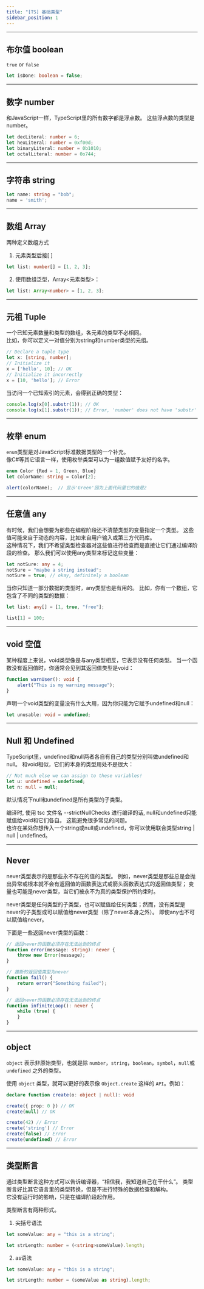 ```yaml
---
title: "[TS] 基础类型"
sidebar_position: 1
---
```


-----

## 布尔值 boolean 
`true` or `false`
```typescript
let isDone: boolean = false;
```

-----

## 数字 number
和JavaScript一样，TypeScript里的所有数字都是浮点数。 这些浮点数的类型是number。 
```typescript
let decLiteral: number = 6;
let hexLiteral: number = 0xf00d;
let binaryLiteral: number = 0b1010;
let octalLiteral: number = 0o744;
```
-----

## 字符串 string
```typescript
let name: string = "bob";
name = 'smith';
```

-----

## 数组 Array
两种定义数组方式  
1. 元素类型后接[ ]
```typescript
let list: number[] = [1, 2, 3];
```
2. 使用数组泛型，Array<元素类型>：
```typescript
let list: Array<number> = [1, 2, 3];
```
-----

## 元祖 Tuple
一个已知元素数量和类型的数组，各元素的类型不必相同。  
比如，你可以定义一对值分别为string和number类型的元组。
```typescript
// Declare a tuple type
let x: [string, number];
// Initialize it
x = ['hello', 10]; // OK
// Initialize it incorrectly
x = [10, 'hello']; // Error
```
当访问一个已知索引的元素，会得到正确的类型：
```typescript
console.log(x[0].substr(1)); // OK
console.log(x[1].substr(1)); // Error, 'number' does not have 'substr'
```

-----

## 枚举 enum
`enum`类型是对JavaScript标准数据类型的一个补充。  
像C#等其它语言一样，使用枚举类型可以为一组数值赋予友好的名字。
```typescript
enum Color {Red = 1, Green, Blue}
let colorName: string = Color[2];

alert(colorName);  // 显示'Green'因为上面代码里它的值是2
```

-----

## 任意值 any
有时候，我们会想要为那些在编程阶段还不清楚类型的变量指定一个类型。 这些值可能来自于动态的内容，比如来自用户输入或第三方代码库。   
这种情况下，我们不希望类型检查器对这些值进行检查而是直接让它们通过编译阶段的检查。 那么我们可以使用any类型来标记这些变量：
```typescript
let notSure: any = 4;
notSure = "maybe a string instead";
notSure = true; // okay, definitely a boolean
```
当你只知道一部分数据的类型时，any类型也是有用的。 比如，你有一个数组，它包含了不同的类型的数据：
```typescript
let list: any[] = [1, true, "free"];

list[1] = 100;
```

-----

## void 空值
某种程度上来说，void类型像是与any类型相反，它表示没有任何类型。 当一个函数没有返回值时，你通常会见到其返回值类型是void：
```typescript
function warnUser(): void {
    alert("This is my warning message");
}
```
声明一个void类型的变量没有什么大用，因为你只能为它赋予undefined和null：
```typescript
let unusable: void = undefined;
```
-----

## Null 和 Undefined
TypeScript里，undefined和null两者各自有自己的类型分别叫做undefined和null。 和void相似，它们的本身的类型用处不是很大：
```typescript
// Not much else we can assign to these variables!
let u: undefined = undefined;
let n: null = null;
```
默认情况下null和undefined是所有类型的子类型。

编译时, 使用 tsc 文件名 --strictNullChecks 进行编译的话, null和undefined只能赋值给void和它们各自。 这能避免很多常见的问题。  
也许在某处你想传入一个string或null或undefined，你可以使用联合类型string | null | undefined。 

-----

## Never
never类型表示的是那些永不存在的值的类型。 例如，never类型是那些总是会抛出异常或根本就不会有返回值的函数表达式或箭头函数表达式的返回值类型； 变量也可能是never类型，当它们被永不为真的类型保护所约束时。

never类型是任何类型的子类型，也可以赋值给任何类型；然而，没有类型是never的子类型或可以赋值给never类型（除了never本身之外）。 即使any也不可以赋值给never。

下面是一些返回never类型的函数：
```typescript
// 返回never的函数必须存在无法达到的终点
function error(message: string): never {
    throw new Error(message);
}

// 推断的返回值类型为never
function fail() {
    return error("Something failed");
}

// 返回never的函数必须存在无法达到的终点
function infiniteLoop(): never {
    while (true) {
    }
}
```
-----
## object

`object` 表示非原始类型，也就是除 `number`，`string`，`boolean`，`symbol`，`null`或`undefined` 之外的类型。

使用 `object` 类型，就可以更好的表示像 `Object.create` 这样的 `API`。例如：

```typescript
declare function create(o: object | null): void

create({ prop: 0 }) // OK
create(null) // OK

create(42) // Error
create('string') // Error
create(false) // Error
create(undefined) // Error
```

-----

## 类型断言
通过类型断言这种方式可以告诉编译器，“相信我，我知道自己在干什么”。 类型断言好比其它语言里的类型转换，但是不进行特殊的数据检查和解构。  
它没有运行时的影响，只是在编译阶段起作用。

类型断言有两种形式。  
1. 尖括号语法
```typescript
let someValue: any = "this is a string";

let strLength: number = (<string>someValue).length;
```

2. as语法
```typescript
let someValue: any = "this is a string";

let strLength: number = (someValue as string).length;
```